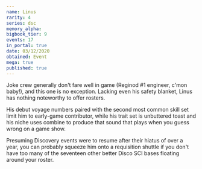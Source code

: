 ```yaml
---
name: Linus
rarity: 4
series: dsc
memory_alpha:
bigbook_tier: 9
events: 17
in_portal: true
date: 03/12/2020
obtained: Event
mega: true
published: true
---
```


Joke crew generally don't fare well in game (Reginod #1 engineer, c'mon baby!), and this one is no exception. Lacking even his safety blanket, Linus has nothing noteworthy to offer rosters.

His debut voyage numbers paired with the second most common skill set limit him to early-game contributor, while his trait set is unbuttered toast and his niche uses combine to produce that sound that plays when you guess wrong on a game show.

Presuming Discovery events were to resume after their hiatus of over a year, you can probably squeeze him onto a requisition shuttle if you don't have too many of the seventeen other better Disco SCI bases floating around your roster.
